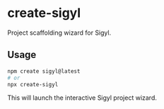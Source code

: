 # create-sigyl

Project scaffolding wizard for Sigyl.

## Usage

```sh
npm create sigyl@latest
# or
npx create-sigyl
```

This will launch the interactive Sigyl project wizard. 